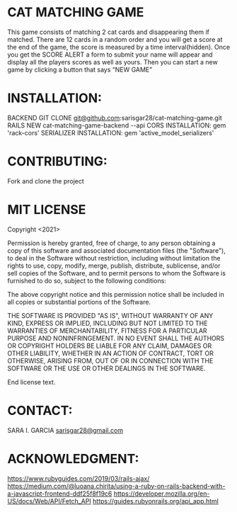 # CAT MATCHING GAME

This game consists of matching 2 cat cards and disappearing them if matched. There are 12 cards in a random order and you will get a score at the end of the game, the score is measured by a time interval(hidden).
Once you get the SCORE ALERT a form to submit your name will appear and display all the players scores as well as yours. Then you can start a new game by clicking a button that says “NEW GAME” 

# INSTALLATION:

BACKEND 
GIT CLONE git@github.com:sarisgar28/cat-matching-game.git
RAILS NEW cat-matching-game-backend --api
CORS INSTALLATION: gem 'rack-cors'
SERIALIZER INSTALLATION: gem 'active_model_serializers'

# CONTRIBUTING:
Fork and clone the project 

# MIT LICENSE 
Copyright <2021> <Sara Isabel Garcia Reyes>

Permission is hereby granted, free of charge, to any person obtaining a copy of this software and associated documentation files (the "Software"), to deal in the Software without restriction, including without limitation the rights to use, copy, modify, merge, publish, distribute, sublicense, and/or sell copies of the Software, and to permit persons to whom the Software is furnished to do so, subject to the following conditions:

The above copyright notice and this permission notice shall be included in all copies or substantial portions of the Software.

THE SOFTWARE IS PROVIDED "AS IS", WITHOUT WARRANTY OF ANY KIND, EXPRESS OR IMPLIED, INCLUDING BUT NOT LIMITED TO THE WARRANTIES OF MERCHANTABILITY, FITNESS FOR A PARTICULAR PURPOSE AND NONINFRINGEMENT. IN NO EVENT SHALL THE AUTHORS OR COPYRIGHT HOLDERS BE LIABLE FOR ANY CLAIM, DAMAGES OR OTHER LIABILITY, WHETHER IN AN ACTION OF CONTRACT, TORT OR OTHERWISE, ARISING FROM, OUT OF OR IN CONNECTION WITH THE SOFTWARE OR THE USE OR OTHER DEALINGS IN THE SOFTWARE.

End license text.

# CONTACT:
SARA I. GARCIA 
sarisgar28@gmail.com

# ACKNOWLEDGMENT:
https://www.rubyguides.com/2019/03/rails-ajax/
https://medium.com/@luoana.chirita/using-a-ruby-on-rails-backend-with-a-javascript-frontend-ddf25f8f19c6
https://developer.mozilla.org/en-US/docs/Web/API/Fetch_API
 https://guides.rubyonrails.org/api_app.html
